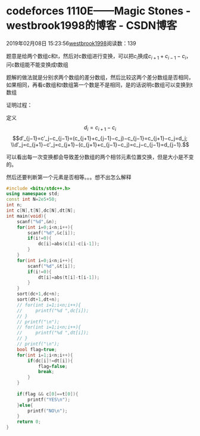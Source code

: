 # codeforces 1110E——Magic Stones - westbrook1998的博客 - CSDN博客





2019年02月08日 15:23:56[westbrook1998](https://me.csdn.net/westbrook1998)阅读数：139








题意是给两个数组c和t，然后对c数组进行变换，可以把$c_i$换成$c_{i+1}+c_{i-1}-c_i$，问c数组能不能变换成t数组

题解的做法就是分别求两个数组的差分数组，然后比较这两个差分数组是否相同，如果相同，再看c数组和t数组第一个数是不是相同，是的话说明c数组可以变换到t数组

证明过程：

定义$$d_i=c_{i+1}−c_i $$
$$d′_{j−1}=c′_j−c_{j−1}=(c_{j+1}+c_{j−1}−c_j)−c_{j−1}=c_{j+1}−c_j=d_j; \\d′_j=c_{j+1}−c′_j=c_{j+1}−(c_{j+1}+c_{j−1}−c_j)=c_j−c_{j−1}=d_{j−1}.$$

可以看出每一次变换都会导致差分数组的两个相邻元素位置交换，但是大小是不变的。

然后还要判断第一个元素是否相等。。。想不出怎么解释
```cpp
#include <bits/stdc++.h>
using namespace std;
const int N=2e5+50;
int n;
int c[N],t[N],dc[N],dt[N];
int main(void){
    scanf("%d",&n);
    for(int i=0;i<n;i++){
        scanf("%d",&c[i]);
        if(i!=0){
            dc[i]=abs(c[i]-c[i-1]);
        }
    }
    for(int i=0;i<n;i++){
        scanf("%d",&t[i]);
        if(i!=0){
            dt[i]=abs(t[i]-t[i-1]);
        }
    }
    sort(dc+1,dc+n);
    sort(dt+1,dt+n);
    // for(int i=1;i<n;i++){
    //     printf("%d ",dc[i]);
    // }
    // printf("\n");
    // for(int i=1;i<n;i++){
    //     printf("%d ",dt[i]);
    // }
    // printf("\n");
    bool flag=true;
    for(int i=1;i<n;i++){
        if(dc[i]!=dt[i]){
            flag=false;
            break;
        }
    }
    
    if(flag && c[0]==t[0]){
        printf("YES\n");
    }else{
        printf("NO\n");
    }
    return 0;
}
```




